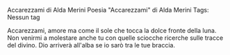 
Accarezzami di Alda Merini
Poesia "Accarezzami" di Alda Merini
Tags: Nessun tag

Accarezzami, amore
ma come il sole
che tocca la dolce fronte della luna.
Non venirmi a molestare anche tu
con quelle sciocche ricerche
sulle tracce del divino.
Dio arriverà all'alba
se io sarò tra le tue braccia.